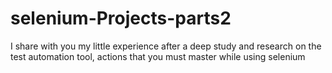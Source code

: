 # selenium-Projects-parts2

I share with you my little experience after a deep study and research on the test automation tool, actions that you must master while using selenium
